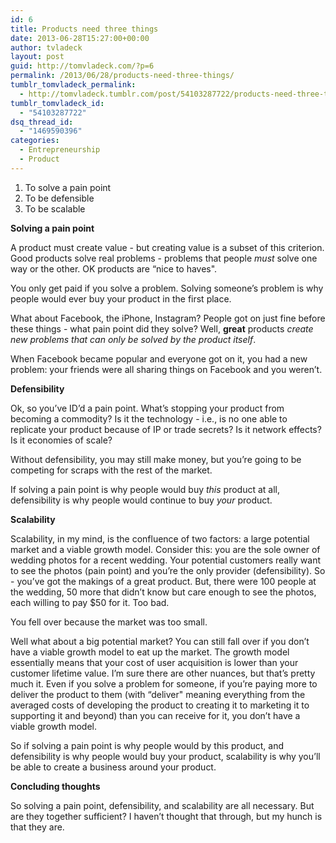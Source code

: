 ```yaml
---
id: 6
title: Products need three things
date: 2013-06-28T15:27:00+00:00
author: tvladeck
layout: post
guid: http://tomvladeck.com/?p=6
permalink: /2013/06/28/products-need-three-things/
tumblr_tomvladeck_permalink:
  - http://tomvladeck.tumblr.com/post/54103287722/products-need-three-things
tumblr_tomvladeck_id:
  - "54103287722"
dsq_thread_id:
  - "1469590396"
categories:
  - Entrepreneurship
  - Product
---
```

<ol><li>To solve a pain point</li>
<li>To be defensible</li>
<li>To be scalable</li>
</ol><p><strong>Solving a pain point</strong></p>
<p>A product must create value - but creating value is a subset of this criterion. Good products solve real problems - problems that people <em>must</em> solve one way or the other. OK products are &#8220;nice to haves".</p>
<p><span>You only get paid if you solve a problem. Solving someone&#8217;s problem is why people would ever buy your product in the first place.</span></p>
<p>What about Facebook, the iPhone, Instagram? People got on just fine before these things - what pain point did they solve? Well, <strong>great</strong> products <em>create new problems that can only be solved by the product itself</em>.</p>
<p><span>When Facebook became popular and everyone got on it, you had a new problem: your friends were all sharing things on Facebook and you weren&#8217;t. </span></p>
<p><span><strong>Defensibility</strong><br /></span></p>
<p><span>Ok, so you&#8217;ve ID&#8217;d a pain point. What&#8217;s stopping your product from becoming a commodity? Is it the technology - i.e., is no one able to replicate your product because of IP or trade secrets? Is it network effects? Is it economies of scale?</span></p>
<p><span>Without defensibility, you may still make money, but you&#8217;re going to be competing for scraps with the rest of the market. </span></p>
<p><span>If solving a pain point is why people would buy <em>this</em> product at all, defensibility is why people would continue to buy <em>your</em> product.</span></p>
<p><span><strong>Scalability</strong><br /></span></p>
<p><span>Scalability, in my mind, is the confluence of two factors: a large potential market and a viable growth model. Consider this: you are the sole owner of wedding photos for a recent wedding. Your potential customers really want to see the photos (pain point) and you&#8217;re the only provider (defensibility). So - you&#8217;ve got the makings of a great product. But, there were 100 people at the wedding, 50 more that didn&#8217;t know but care enough to see the photos, each willing to pay $50 for it. Too bad.</span></p>
<p><span>You fell over because the market was too small.  </span></p>
<p><span>Well what about a big potential market? You can still fall over if you don&#8217;t have a viable growth model to eat up the market. The growth model essentially means that your cost of user acquisition is lower than your customer lifetime value. I&#8217;m sure there are other nuances, but that&#8217;s pretty much it. Even if you solve a problem for someone, if you&#8217;re paying more to deliver the product to them (with &#8220;deliver" meaning everything from the averaged costs of developing the product to creating it to marketing it to supporting it and beyond) than you can receive for it, you don&#8217;t have a viable growth model. </span></p>
<p><span>So if solving a pain point is why people would by this product, and defensibility is why people would buy your product, scalability is why you&#8217;ll be able to create a business around your product.</span></p>
<p><span><strong>Concluding thoughts</strong><br /></span></p>
<p><span>So solving a pain point, defensibility, and scalability are all necessary. But are they together sufficient? I haven&#8217;t thought that through, but my hunch is that they are. </span></p>
<p><span> </span></p>